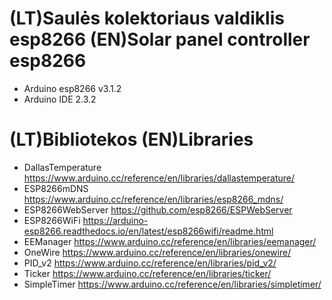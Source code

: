 # (LT)Saulės kolektoriaus valdiklis esp8266 (EN)Solar panel controller esp8266
* Arduino esp8266 v3.1.2
* Arduino IDE 2.3.2
# (LT)Bibliotekos (EN)Libraries
* DallasTemperature https://www.arduino.cc/reference/en/libraries/dallastemperature/
* ESP8266mDNS https://www.arduino.cc/reference/en/libraries/esp8266_mdns/
* ESP8266WebServer https://github.com/esp8266/ESPWebServer
* ESP8266WiFi https://arduino-esp8266.readthedocs.io/en/latest/esp8266wifi/readme.html
* EEManager https://www.arduino.cc/reference/en/libraries/eemanager/
* OneWire https://www.arduino.cc/reference/en/libraries/onewire/
* PID_v2 https://www.arduino.cc/reference/en/libraries/pid_v2/
* Ticker https://www.arduino.cc/reference/en/libraries/ticker/
* SimpleTimer https://www.arduino.cc/reference/en/libraries/simpletimer/

